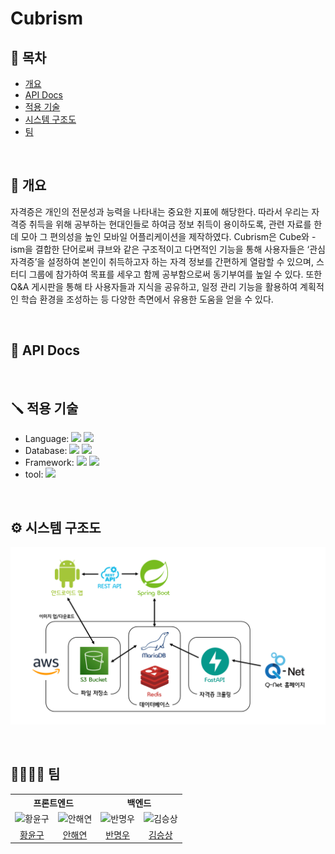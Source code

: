 # Cubrism


## :bookmark: 목차
+ [개요](#pushpin-개요)
+ [API Docs](#abacus-api-docs)
+ [적용 기술](#screwdriver-적용-기술)
+ [시스템 구조도](#gear-시스템-구조도)
+ [팀](#family_man_woman_boy_boy-팀)

</br>

## :pushpin: 개요
자격증은 개인의 전문성과 능력을 나타내는 중요한 지표에 해당한다. 따라서 우리는 자격증 취득을 위해 공부하는 현대인들로 하여금 정보 취득이 용이하도록, 관련 자료를 한데 모아 그 편의성을 높인 모바일 어플리케이션을 제작하였다. Cubrism은 Cube와 -ism을 결합한 단어로써 큐브와 같은 구조적이고 다면적인 기능을 통해 사용자들은 ‘관심 자격증’을 설정하여 본인이 취득하고자 하는 자격 정보를 간편하게 열람할 수 있으며, 스터디 그룹에 참가하여 목표를 세우고 함께 공부함으로써 동기부여를 높일 수 있다. 또한 Q&A 게시판을 통해 타 사용자들과 지식을 공유하고, 일정 관리 기능을 활용하여 계획적인 학습 환경을 조성하는 등 다양한 측면에서 유용한 도움을 얻을 수 있다.

</br>

## :abacus: API Docs


</br>

## :screwdriver: 적용 기술
<ul>
  <li>Language: <img src="https://img.shields.io/badge/java-000000?style=for-the-badge&logo=openjdk&logoColor=white"> <img src="https://img.shields.io/badge/HTML5-E34F26?style=for-the-badge&logo=HTML5&logoColor=white"></li>
  <li>Database: <img src="https://img.shields.io/badge/redis-DC382D?style=for-the-badge&logo=redis&logoColor=white"> <img src="https://img.shields.io/badge/mariadb-003545?style=for-the-badge&logo=mariadb&logoColor=white"> </li>
  <li>Framework: <img src="https://img.shields.io/badge/spring boot-6DB33F?style=for-the-badge&logo=springboot&logoColor=white"> <img src="https://img.shields.io/badge/spring security-6DB33F?style=for-the-badge&logo=springsecurity&logoColor=white"></li>
  <li> tool: <img src="https://img.shields.io/badge/intellij idea-000000?style=for-the-badge&logo=intellijidea&logoColor=white"></li>
</ul>

</br>

## :gear: 시스템 구조도
![시스템 구조도](https://raw.githubusercontent.com/caadiq/Cubrism/master/image/%EC%8B%9C%EC%8A%A4%ED%85%9C%20%EA%B5%AC%EC%84%B1%EB%8F%84.png)

</br>

## :family_man_woman_boy_boy: 팀
<table>
  <tr>
    <th colspan="2">프론트엔드</th>
    <th colspan="2">백엔드</th>
  </tr>
  <tr>
    <td align="center">
      <img src="https://avatars.githubusercontent.com/u/149460377?v=4" alt="황윤구" style="width:150px;height:150px;">
    </td>
    <td align="center">
      <img src="https://avatars.githubusercontent.com/u/149464663?v=4" alt="안해연" style="width:150px;height:150px;">
    </td>
    <td align="center">
      <img src="https://avatars.githubusercontent.com/u/10990331?v=4" alt="반명우" style="width:150px;height:150px;">
    </td>
    <td align="center">
      <img src="https://avatars.githubusercontent.com/u/74907427?v=4" alt="김승상" style="width:150px;height:150px;">
    </td>
  </tr>
  <tr>
    <td align="center">
      <a href="https://github.com/hyg0527">황윤구</a>
    </td>
    <td align="center">
      <a href="https://github.com/haeyeon623">안해연</a>
    </td>
    <td align="center">
      <a href="https://github.com/caadiq">반명우</a>
    </td>
    <td align="center">
      <a href="https://github.com/seungsang2000">김승상</a>
    </td>
  </tr>
</table>

